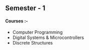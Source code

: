 ## Semester - 1

#### Courses :-

- Computer Programming
- Digital Systems & Microcontrollers
- Discrete Structures
